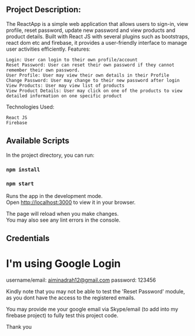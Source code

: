 ## Project Description:

The ReactApp is a simple web application that allows users to sign-in, view profile, reset password, update new password and view products and product details. Built with React JS with several plugins such as bootstraps, react dom etc and firebase, it provides a user-friendly interface to manage user activities efficiently.
Features:

    Login: User can login to their own profile/account
    Reset Password: User can reset their own password if they cannot remember their own password.
    User Profile: User may view their own details in their Profile
    Change Password: User may change to their new password after login
    View Products: User may view list of products
    View Product Details: User may click on one of the products to view detailed information on one specific product

Technologies Used:

    React JS
    Firebase

## Available Scripts

In the project directory, you can run:
### `npm install`
### `npm start`
Runs the app in the development mode.\
Open [http://localhost:3000](http://localhost:3000) to view it in your browser.

The page will reload when you make changes.\
You may also see any lint errors in the console.

## Credentials 
# I'm using Google Login
username/email: aiminadrah12@gmail.com 
password: 123456

Kindly note that you may not be able to test the 'Reset Password' module, as you dont have the access to the registered emails.

You may provide me your google email via Skype/email (to add into my firebase project) to fully test this project code.

Thank you


